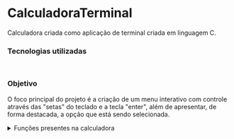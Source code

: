 # CalculadoraTerminal
Calculadora criada como aplicação de terminal criada em linguagem C.



### Tecnologias utilizadas
~~~ C
~~~

~~~ API Windows
~~~



### Objetivo
O foco principal do projeto é a criação de um menu interativo com controle através das "setas" do teclado
e a tecla "enter", além de apresentar, de forma destacada, a opção que está sendo selecionada.


<details>
<summary>
Funções presentes na calculadora
</summary>

- Soma
- Subtração
- Multiplicação
- Divisão
- Potência
- Equação do segundo grau

</details>
